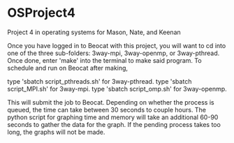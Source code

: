 # OSProject4
Project 4 in operating systems for Mason, Nate, and Keenan

Once you have logged in to Beocat with this project, you will want to cd into one of the three
sub-folders: 3way-mpi, 3way-openmp, or 3way-pthread. Once done, enter 'make' into the terminal 
to make said program. To schedule and run on Beocat after making, 

type 'sbatch script_pthreads.sh' for 3way-pthread. 
type 'sbatch script_MPI.sh' for 3way-mpi.
type 'sbatch script_omp.sh' for 3way-openmp.

This will submit the job to Beocat. Depending on whether the process is queued, 
the time can take between 30 seconds to couple hours. The python script
for graphing time and memory will take an additional 60-90 seconds to gather
the data for the graph. If the pending process takes too long, the graphs will
not be made.